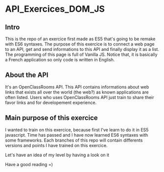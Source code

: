 # API_Exercices_DOM_JS

<h2>Intro</h2>

This is the repo of an exercice first made as ES5 that's going to be remake with ES6 syntaxes.
The purpose of this exercice is to connect a web page to an API, get and send informations to this API and finally display it as a list.
The programming of this page is full of Vanilla JS.
Notice that, it is basically a French application so only code is written in English.

<h2>About the API</h2>

It's an OpenClassRooms API.
This API contains informations about web links that exists all over the world (the web?) as known applications are often listed.
Users who uses OpenClassRooms API just train to share their favor links and for developement experience.

<h2>Main purpose of this exercice</h2>

I wanted to train on this exercice, because first I've learn to do it in ES5 javascript.
Time has passed and I have now learned ES6 syntaxes with some frameworks.
Each branches of this repo will contain differents versions and points I have trained on this exercice.

Let's have an idea of my level by having a look on it 

Have a good reading =)
